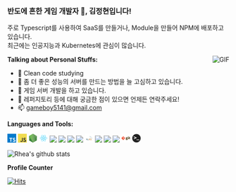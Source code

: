 ### 반도에 흔한 게임 개발자 👋, 김정현입니다!

주로 Typescript를 사용하여 SaaS를 만들거나, Module을 만들어 NPM에 배포하고 있습니다.  
최근에는 인공지능과 Kubernetes에 관심이 많습니다.

<img align="right" alt="GIF" src="https://i.pinimg.com/originals/e4/26/70/e426702edf874b181aced1e2fa5c6cde.gif" />

**Talking about Personal Stuffs:**

- 🌱 Clean code studying
- 🤔 좀 더 좋은 성능의 서버를 만드는 방법을 늘 고심하고 있습니다.
- 💼 게임 서버 개발을 하고 있습니다.
- 💬 레퍼지토리 등에 대해 궁금한 점이 있으면 언제든 연락주세요!
- 📫 gameboy5141@gmail.com


**Languages and Tools:**  

<code><img height="20" src="https://raw.githubusercontent.com/github/explore/80688e429a7d4ef2fca1e82350fe8e3517d3494d/topics/typescript/typescript.png"></code>
<code><img height="20" src="https://raw.githubusercontent.com/github/explore/80688e429a7d4ef2fca1e82350fe8e3517d3494d/topics/javascript/javascript.png"></code>
<code><img height="20" src="https://raw.githubusercontent.com/github/explore/80688e429a7d4ef2fca1e82350fe8e3517d3494d/topics/nodejs/nodejs.png"></code>
<code><img height="20" src="https://raw.githubusercontent.com/github/explore/80688e429a7d4ef2fca1e82350fe8e3517d3494d/topics/react/react.png"></code>
<code><img height="20" src="https://media.vlpt.us/images/ansrjsdn/post/c89b966a-e5fa-4236-bf74-cc82212f270b/nextjs.png"></code>
<code><img height="20" src="https://www.yoyogames.com/images/gms2_logo_512.png"></code>
<code><img height="20" src="https://www.multichannel.com/.image/ar_1:1%2Cc_fill%2Ccs_srgb%2Cfl_progressive%2Cq_auto:good%2Cw_1200/MTU0MDYzODU3ODUyMDk4Mjk5/aws-logojpg.jpg"></code>
<code><img height="20" src="https://miro.medium.com/max/1000/1*qp3u7D_FkGlFeBPUx7hcLg.png"></code>
<code><img height="20" src="https://raw.githubusercontent.com/github/explore/80688e429a7d4ef2fca1e82350fe8e3517d3494d/topics/mysql/mysql.png"></code>
<code><img height="20" src="https://code.visualstudio.com/assets/updates/1_35/logo-stable.png"></code>
<code><img height="20" src="https://paganresearch.io/images/postman.png"></code>
<code><img height="20" src="https://banner2.cleanpng.com/20190629/rez/kisspng-jenkins-computer-icons-computer-software-continuou-jenkins-icon-jenkins-icon-16-x16-png-clip-5d1801d5d951b9.5703349115618544218901.jpg"></code>
<code><img height="20" src="https://raw.githubusercontent.com/github/explore/80688e429a7d4ef2fca1e82350fe8e3517d3494d/topics/git/git.png"></code>
<code><img height="20" src="https://raw.githubusercontent.com/github/explore/80688e429a7d4ef2fca1e82350fe8e3517d3494d/topics/terminal/terminal.png"></code>

![Rhea's github stats](https://github-readme-stats.vercel.app/api?username=rhea-so&show_icons=true&hide_border=true)

**Profile Counter**

[![Hits](https://hits.seeyoufarm.com/api/count/incr/badge.svg?url=https%3A%2F%2Fgithub.com%2Frhea-so)](https://hits.seeyoufarm.com)

